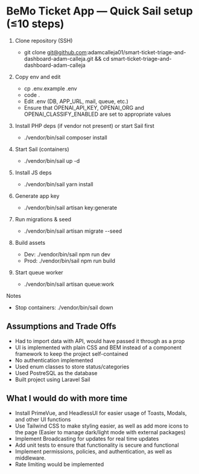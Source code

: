 # BeMo Ticket App — Quick Sail setup (≤10 steps)
1. Clone repository (SSH)
   - git clone git@github.com:adamcalleja01/smart-ticket-triage-and-dashboard-adam-calleja.git && cd smart-ticket-triage-and-dashboard-adam-calleja

2. Copy env and edit
   - cp .env.example .env
   - code .
   - Edit .env (DB, APP_URL, mail, queue, etc.)
   - Ensure that OPENAI_API_KEY, OPENAI_ORG and OPENAI_CLASSIFY_ENABLED are set to appropriate values

3. Install PHP deps (if vendor not present) or start Sail first
   - ./vendor/bin/sail composer install

4. Start Sail (containers)
   - ./vendor/bin/sail up -d

5. Install JS deps
   - ./vendor/bin/sail yarn install

6. Generate app key
   - ./vendor/bin/sail artisan key:generate

7. Run migrations & seed
   - ./vendor/bin/sail artisan migrate --seed

8. Build assets
   - Dev:  ./vendor/bin/sail npm run dev
   - Prod: ./vendor/bin/sail npm run build

9. Start queue worker 
    - ./vendor/bin/sail artisan queue:work

Notes
- Stop containers: ./vendor/bin/sail down

## Assumptions and Trade Offs
- Had to import data with API, would have passed it through as a prop
- UI is implemented with plain CSS and BEM instead of a component framework to keep the project self-contained
- No authentication implemented 
- Used enum classes to store status/categories
- Used PostreSQL as the database
- Built project using Laravel Sail

## What I would do with more time
- Install PrimeVue, and HeadlessUI for easier usage of Toasts, Modals, and other UI functions
- Use Tailwind CSS to make styling easier, as well as add more icons to the page (Easier to manage dark/light mode with external packages)
- Implement Broadcasting for updates for real time updates
- Add unit tests to ensure that functionality is secure and functional
- Implement permissions, policies, and authentication, as well as middleware.
- Rate limiting would be implemented
